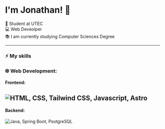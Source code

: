 # I'm Jonathan! 👋

💼 Student at UTEC<br>
💻 Web Deveolper <br>
📚 I am currently studying Computer Sciences Degree<br>

---
### ⚡ **My skills**

### 🌐 Web Development:
#### Frontend:

![HTML, CSS, Tailwind CSS, Javascript, Astro](https://skillicons.dev/icons?i=html,css,tailwind,js,astro)
---
#### Backend:
![Java, Spring Boot, PsotgreSQL](https://skillicons.dev/icons?i=java,spring,postgres)


